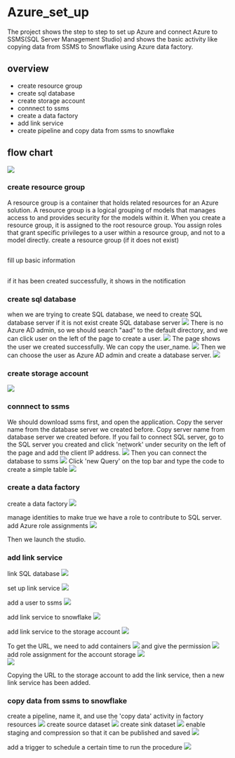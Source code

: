 # Azure_set_up

The project shows the step to step to set up Azure and connect Azure to SSMS(SQL Server Management Studio) and shows the basic activity like copying data from SSMS to Snowflake using Azure data factory.

## overview
- create resource group
- create sql database
- create storage account
- connnect to ssms
- create a data factory
- add link service
- create pipeline and copy data from ssms to snowflake

## flow chart
<img src= "images/flow_chart.png">

### create resource group
   A resource group is a container that holds related resources for an Azure solution. A resource group is a logical grouping of models that manages access to and provides security for the models within it. When you create a resource group, it is assigned to the root resource group. You assign roles that grant specific privileges to a user within a resource group, and not to a model directly.
   create a resource group (if it does not exist)
  ##
  
  fill up basic information
  ##
  if it has been created successfully, it shows in the notification
  
    
### create sql database
  when we are trying to create SQL database, we need to create SQL database server if it is not exist
  create SQL database server
  <img src= "images/database_server.jpg">
  There is no Azure AD admin, so we should search "aad" to the default directory, and we can click user on the left of the page to create a user.
  <img src= "images/create_new_user.jpg">
  The page shows the user we created successfully. We can copy the user_name.
 <img src= "images/user_created.jpg">
  Then we can choose the user as Azure AD admin and create a database server.
 <img src= "images/database_server2.jpg">
  
### create storage account
  <img src= "images/storage_account.jpg">
  
### connnect to ssms
We should download ssms first, and open the application.
Copy the server name from the database server we created before.
Copy server name from database server we created before.
If you fail to connect SQL server, go to the SQL server you created and click 'network' under security on the left of the page and add the client IP address.
  <img src= "images/ssms_connect.jpg">
Then you can connect the database to ssms
  <img src= "images/ssms_1.jpg">
Click 'new Query' on the top bar and type the code to create a simple table
  <img src= "images/ssms_create_table.jpg">
  
 ### create a data factory
 create a data factory
  <img src= "images/create_data_factories.jpg">
  
manage identities to make true we have a role to contribute to SQL server.
add Azure role assignments
  <img src= "images/data_factory_identities.jpg">
  
Then we launch the studio.
  
 ### add link service
  link SQL database
 <img src= "images/link_service.jpg">
 
 set up link service
 <img src= "images/link_service_2.jpg">
 
 add a user to ssms
  <img src= "images/add_user_ssms.jpg">
  
  add link service to snowflake
  <img src= "images/link_snowflack.jpg">

  add link service to the storage account 
  <img src= "images/link_blob_storage.jpg">
  
  To get the URL, we need to add containers
  <img src= "images/create_container.jpg">
   and give the permission
  <img src= "images/permission.jpg">
  add role assignment for the account storage
  <img src= "images/add_role_ass.jpg">  
  <img src= "images/add_role_ass_2.jpg">  
  
  Copying the URL to the storage account to add the link service, then a new link service has been added.
  
  ### copy data from ssms to snowflake
create a pipeline, name it, and use the 'copy data' activity in factory resources
 <img src= "images/copy_data_1.jpg"> 
create source dataset
 <img src= "images/copy_data_2.jpg"> 
create sink dataset
 <img src= "images/copy_data_3.jpg"> 
enable staging and compression so that it can be published and saved
 <img src= "images/copy_data_4.jpg"> 
 
add a trigger to schedule a certain time to run the procedure
  <img src= "images/add_trigger.jpg"> 
 
